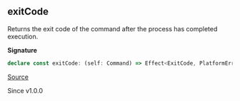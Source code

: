 ## exitCode

Returns the exit code of the command after the process has completed
execution.

**Signature**

```ts
declare const exitCode: (self: Command) => Effect<ExitCode, PlatformError, CommandExecutor>
```

[Source](https://github.com/Effect-TS/effect/tree/main/packages/platform/src/Command.ts#L140)

Since v1.0.0